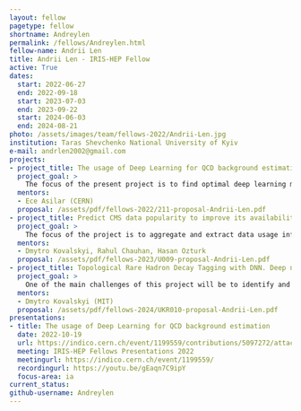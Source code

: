 ```yaml
---
layout: fellow
pagetype: fellow
shortname: Andreylen
permalink: /fellows/Andreylen.html
fellow-name: Andrii Len
title: Andrii Len - IRIS-HEP Fellow
active: True
dates:
  start: 2022-06-27
  end: 2022-09-18
  start: 2023-07-03
  end: 2023-09-22
  start: 2024-06-03
  end: 2024-08-21
photo: /assets/images/team/fellows-2022/Andrii-Len.jpg
institution: Taras Shevchenko National University of Kyiv
e-mail: andrlen2002@gmail.com
projects:
- project_title: The usage of Deep Learning for QCD background estimation
  project_goal: >
    The focus of the present project is to find optimal deep learning models to be used for the separation of signal and background events.
  mentors:
  - Ece Asilar (CERN)
  proposal: /assets/pdf/fellows-2022/211-proposal-Andrii-Len.pdf
- project_title: Predict CMS data popularity to improve its availability for physics analysis
  project_goal: >
    The focus of the project is to aggregate and extract data usage information, find data's features and optimal Machine Learning models to predict the probability that a dataset will be accessed in the next month.
  mentors:
  - Dmytro Kovalskyi, Rahul Chauhan, Hasan Ozturk
  proposal: /assets/pdf/fellows-2023/U009-proposal-Andrii-Len.pdf
- project_title: Topological Rare Hadron Decay Tagging with DNN. Deep neural net topological tagger for rare hadron decay identification
  project_goal: >
    Оne of the main challenges of this project will be to identify and build an effective DNN architecture to train a new model that will not only match BDT in performance but gives a significant improvement to the analysis sensitivity.
  mentors:
  - Dmytro Kovalskyi (MIT)
  proposal: /assets/pdf/fellows-2024/UKR010-proposal-Andrii-Len.pdf
presentations:
- title: The usage of Deep Learning for QCD background estimation
  date: 2022-10-19
  url: https://indico.cern.ch/event/1199559/contributions/5097272/attachments/2531407/4355497/IRIS-Hep%20Andrii_Len_Final_Presentation.pdf
  meeting: IRIS-HEP Fellows Presentations 2022
  meetingurl: https://indico.cern.ch/event/1199559/
  recordingurl: https://youtu.be/gEaqn7C9ipY
  focus-area: ia
current_status:
github-username: Andreylen
---
```

